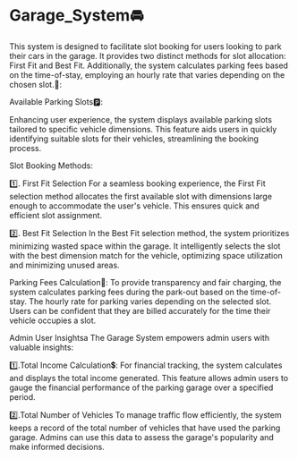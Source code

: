 # Garage_System🚘️
This system is designed to facilitate slot booking for users looking to park their cars in the garage. It provides two distinct methods for slot allocation: First Fit and Best Fit. Additionally, the system calculates parking fees based on the time-of-stay, employing an hourly rate that varies depending on the chosen slot.📝:

Available Parking Slots🅿️:

Enhancing user experience, the system displays available parking slots tailored to specific vehicle dimensions. This feature aids users in quickly identifying suitable slots for their vehicles, streamlining the booking process.

Slot Booking Methods:

1️⃣. First Fit Selection
For a seamless booking experience, the First Fit selection method allocates the first available slot with dimensions large enough to accommodate the user's vehicle. This ensures quick and efficient slot assignment.

2️⃣. Best Fit Selection
In the Best Fit selection method, the system prioritizes minimizing wasted space within the garage. It intelligently selects the slot with the best dimension match for the vehicle, optimizing space utilization and minimizing unused areas.

Parking Fees Calculation📠:
To provide transparency and fair charging, the system calculates parking fees during the park-out based on the time-of-stay. The hourly rate for parking varies depending on the selected slot. Users can be confident that they are billed accurately for the time their vehicle occupies a slot.

Admin User Insightsa
The Garage System empowers admin users with valuable insights:

1️⃣.Total Income Calculation💲:
For financial tracking, the system calculates and displays the total income generated. This feature allows admin users to gauge the financial performance of the parking garage over a specified period.

2️⃣.Total Number of Vehicles
To manage traffic flow efficiently, the system keeps a record of the total number of vehicles that have used the parking garage. Admins can use this data to assess the garage's popularity and make informed decisions.


